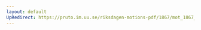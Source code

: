 ```yaml
---
layout: default
UpRedirect: https://pruto.im.uu.se/riksdagen-motions-pdf/1867/mot_1867__fk__21.pdf
---
```

